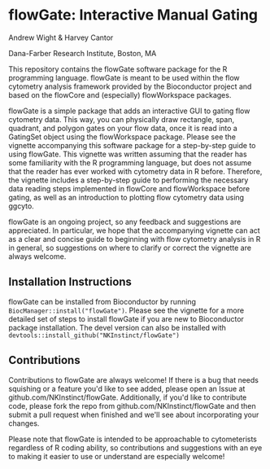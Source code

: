 flowGate: Interactive Manual Gating
================
Andrew Wight & Harvey Cantor

Dana-Farber Research Institute, Boston, MA

This repository contains the flowGate software package for the R 
programming language. flowGate is meant to be used within the flow 
cytometry analysis framework provided by the Bioconductor project and 
based on the flowCore and (especially) flowWorkspace packages.

flowGate is a simple package that adds an interactive GUI to gating flow
cytometry data. This way, you can physically draw rectangle, span, 
quadrant, and polygon gates on your flow data, once it is read into a 
GatingSet object using the flowWorkspace package. Please see the vignette 
accompanying this software package for a step-by-step guide to using 
flowGate. This vignette was written assuming that the reader has some 
familiarity with the R programming language, but does not assume that the 
reader has ever worked with cytometry data in R before. Therefore, the 
vignette includes a step-by-step guide to performing the necessary data 
reading steps implemented in flowCore and flowWorkspace before gating, as 
well as an introduction to plotting flow cytometry data using ggcyto.

flowGate is an ongoing project, so any feedback and suggestions are 
appreciated. In particular, we hope that the accompanying vignette can 
act as a clear and concise guide to beginning with flow cytometry analysis 
in R in general, so suggestions on where to clarify or correct the
vignette are always welcome.

## Installation Instructions

flowGate can be installed from Bioconductor by running
`BiocManager::install("flowGate")`. Please see the vignette for a more detailed
set of steps to install flowGate if you are new to Bioconductor package
installation. The devel version can also be installed with
`devtools::install_github("NKInstinct/flowGate")`

## Contributions

Contributions to flowGate are always welcome! If there is a bug that needs
squishing or a feature you'd like to see added, please open an Issue at
github.com/NKInstinct/flowGate. Additionally, if you'd like to contribute code,
please fork the repo from github.com/NKInstinct/flowGate and then submit a pull
request when finished and we'll see about incorporating your changes.

Please note that flowGate is intended to be approachable to cytometerists
regardless of R coding ability, so contributions and suggestions with an eye to
making it easier to use or understand are especially welcome!
